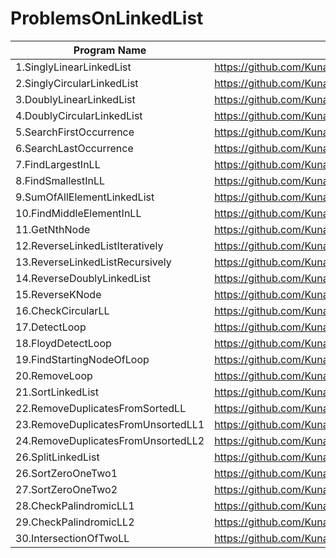# ProblemsOnLinkedList

| Program Name             | Link Of Souce code                                                                   |
| ----------------- | ------------------------------------------------------------------ |
1.SinglyLinearLinkedList   |https://github.com/KunalNarkhedePatil/LogicBuilding/blob/main/LinkedList/SinglyLinearLinkedList.cpp
2.SinglyCircularLinkedList   |https://github.com/KunalNarkhedePatil/LogicBuilding/blob/main/LinkedList/SinglyCircularLinkedList.cpp
3.DoublyLinearLinkedList   |https://github.com/KunalNarkhedePatil/LogicBuilding/blob/main/LinkedList/DoublyLinearLinkedList.cpp
4.DoublyCircularLinkedList   |https://github.com/KunalNarkhedePatil/LogicBuilding/blob/main/LinkedList/DoublyCircularLinkedList.cpp
5.SearchFirstOccurrence   |https://github.com/KunalNarkhedePatil/LogicBuilding/blob/main/LinkedList/SearchFirstOccurrence.cpp
6.SearchLastOccurrence   |https://github.com/KunalNarkhedePatil/LogicBuilding/blob/main/LinkedList/SearchLastOccurrence.cpp
7.FindLargestInLL   |https://github.com/KunalNarkhedePatil/LogicBuilding/blob/main/LinkedList/FindLargestInLL.cpp
8.FindSmallestInLL   |https://github.com/KunalNarkhedePatil/LogicBuilding/blob/main/LinkedList/FindSmallestInLL.cpp
9.SumOfAllElementLinkedList   |https://github.com/KunalNarkhedePatil/LogicBuilding/blob/main/LinkedList/SumOfAllElementLinkedList.cpp
10.FindMiddleElementInLL   |https://github.com/KunalNarkhedePatil/LogicBuilding/blob/main/LinkedList/findMiddleElementInLL.cpp
11.GetNthNode   |https://github.com/KunalNarkhedePatil/LogicBuilding/blob/main/LinkedList/GetNthNode.cpp
12.ReverseLinkedListIteratively   |https://github.com/KunalNarkhedePatil/LogicBuilding/blob/main/LinkedList/ReverseLinkedListIteratively.cpp
13.ReverseLinkedListRecursively   |https://github.com/KunalNarkhedePatil/LogicBuilding/blob/main/LinkedList/ReverseLinkedListRecursively.cpp
14.ReverseDoublyLinkedList   |https://github.com/KunalNarkhedePatil/LogicBuilding/blob/main/LinkedList/ReverseDoublyLinkedList.cpp
15.ReverseKNode   |https://github.com/KunalNarkhedePatil/LogicBuilding/blob/main/LinkedList/ReverseKNode.cpp
16.CheckCircularLL   |https://github.com/KunalNarkhedePatil/LogicBuilding/blob/main/LinkedList/CheckCircularLL.cpp
17.DetectLoop   |https://github.com/KunalNarkhedePatil/LogicBuilding/blob/main/LinkedList/DetectLoop.cpp
18.FloydDetectLoop   |https://github.com/KunalNarkhedePatil/LogicBuilding/blob/main/LinkedList/FloydDetectLoop.cpp
19.FindStartingNodeOfLoop   |https://github.com/KunalNarkhedePatil/LogicBuilding/blob/main/LinkedList/FindStartingNodeOfLoop.cpp
20.RemoveLoop   |https://github.com/KunalNarkhedePatil/LogicBuilding/blob/main/LinkedList/RemoveLoop.cpp
21.SortLinkedList   |https://github.com/KunalNarkhedePatil/LogicBuilding/blob/main/LinkedList/SortLinkedList.cpp
22.RemoveDuplicatesFromSortedLL   |https://github.com/KunalNarkhedePatil/LogicBuilding/blob/main/LinkedList/RemoveDuplicatesFromSortedLL.cpp
23.RemoveDuplicatesFromUnsortedLL1   |https://github.com/KunalNarkhedePatil/LogicBuilding/blob/main/LinkedList/RemoveDuplicatesFromUnsortedLL1.cpp
24.RemoveDuplicatesFromUnsortedLL2   |https://github.com/KunalNarkhedePatil/LogicBuilding/blob/main/LinkedList/RemoveDuplicatesFromUnsortedLL2.cpp
26.SplitLinkedList   |https://github.com/KunalNarkhedePatil/LogicBuilding/blob/main/LinkedList/SplitLinkedList.cpp
26.SortZeroOneTwo1   |https://github.com/KunalNarkhedePatil/LogicBuilding/blob/main/LinkedList/SortZeroOneTwo1.cpp
27.SortZeroOneTwo2   |https://github.com/KunalNarkhedePatil/LogicBuilding/blob/main/LinkedList/SortZeroOneTwo2.cpp
28.CheckPalindromicLL1   |https://github.com/KunalNarkhedePatil/LogicBuilding/blob/main/LinkedList/CheckPalindromicLL1.cpp
29.CheckPalindromicLL2   |https://github.com/KunalNarkhedePatil/LogicBuilding/blob/main/LinkedList/CheckPalindromicLL2.cpp
30.IntersectionOfTwoLL   |https://github.com/KunalNarkhedePatil/LogicBuilding/blob/main/LinkedList/IntersectionOfTwoLL.cpp